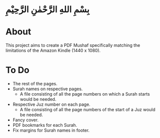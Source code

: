 # بِسْمِ اللهِ الرَّحْمٰنِ الرَّحِيْمِ

# About

This project aims to create a PDF Mushaf specifically matching the limitations of the Amazon Kindle (1440 x 1080).

# To Do

- The rest of the pages.
- Surah names on respective pages.
  - A file consisting of all the page numbers on which a Surah starts would be needed.
- Respective Juz number on each page.
  - A file consisting of all the page numbers of the start of a Juz would be needed.
- Fancy cover.
- PDF bookmarks for each Surah.
- Fix margins for Surah names in footer.
